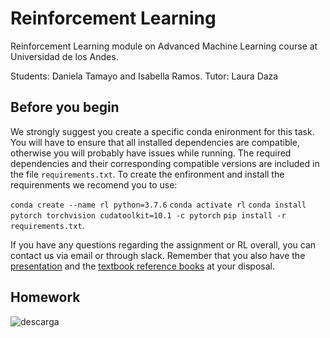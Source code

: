 # Reinforcement Learning
Reinforcement Learning module on Advanced Machine Learning course at Universidad de los Andes.

Students: Daniela Tamayo and Isabella Ramos.
Tutor: Laura Daza 


## Before you begin
We strongly suggest you create a specific conda enironment for this task. 
You will have to ensure that all installed dependencies are compatible, otherwise you will probably have issues while running.
The required dependencies and their corresponding compatible versions are included in the file `requirements.txt`. To create the enfironment and install the requirenments we recomend you to use:

`conda create --name rl python=3.7.6`
`conda activate rl`
`conda install pytorch torchvision cudatoolkit=10.1 -c pytorch`
`pip install -r requirements.txt`.

If you have any questions regarding the assignment or RL overall, you can contact us via email or through slack. Remember that you also have the [presentation](RL.pdf) and the [textbook reference books](https://drive.google.com/drive/folders/1bDjUuXlv1xeuA2hJ1TjyjH6WJmZOPTR9?usp=sharing) at your disposal.

## Homework

![descarga](https://user-images.githubusercontent.com/66916962/91675175-06cfd580-eb01-11ea-99ea-c318809edb04.png)
